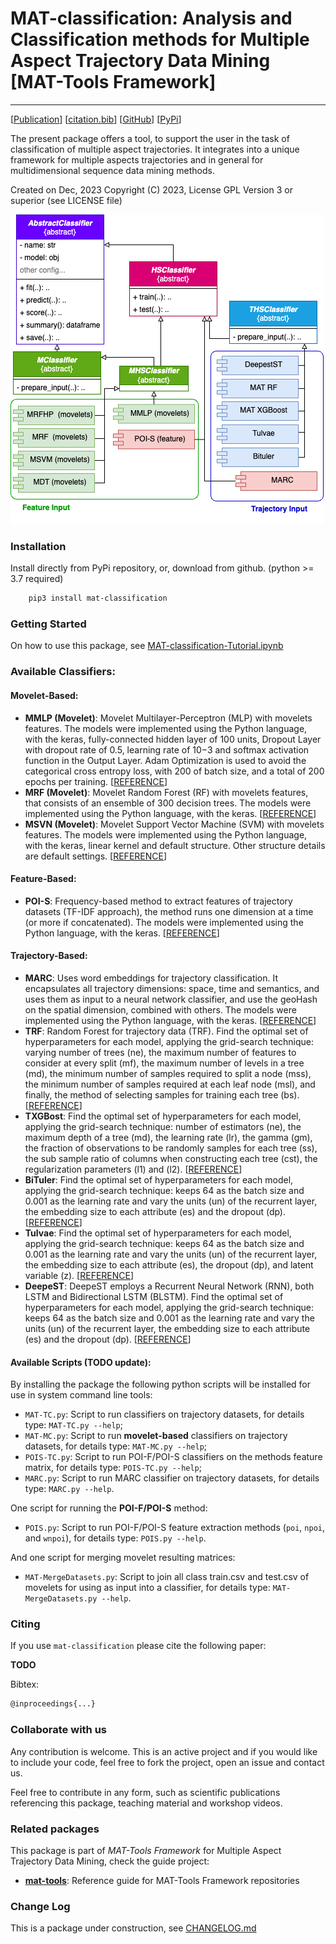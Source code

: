 # MAT-classification: Analysis and Classification methods for Multiple Aspect Trajectory Data Mining \[MAT-Tools Framework\]
---

\[[Publication](#)\] \[[citation.bib](citation.bib)\] \[[GitHub](https://github.com/mat-analysis/mat-classification)\] \[[PyPi](https://pypi.org/project/mat-classification/)\]


The present package offers a tool, to support the user in the task of classification of multiple aspect trajectories. It integrates into a unique framework for multiple aspects trajectories and in general for multidimensional sequence data mining methods.

Created on Dec, 2023
Copyright (C) 2023, License GPL Version 3 or superior (see LICENSE file)

![MAT-Classification Diagram](MAT-Classification.png) 


### Installation

Install directly from PyPi repository, or, download from github. (python >= 3.7 required)

```bash
    pip3 install mat-classification
```

### Getting Started

On how to use this package, see [MAT-classification-Tutorial.ipynb](https://github.com/mat-analysis/mat-classification/blob/main/MAT-classification-Tutorial.ipynb)

### Available Classifiers:

#### Movelet-Based:

* **MMLP (Movelet)**: Movelet Multilayer-Perceptron (MLP) with movelets features. The models were implemented using the Python language, with the keras, fully-connected hidden layer of 100 units, Dropout Layer with dropout rate of 0.5, learning rate of 10−3 and softmax activation function in the Output Layer. Adam Optimization is used to avoid the categorical cross entropy loss, with 200 of batch size, and a total of 200 epochs per training. \[[REFERENCE](https://doi.org/10.1007/s10618-020-00676-x)\]
* **MRF (Movelet)**: Movelet Random Forest (RF) with movelets features, that consists of an ensemble of 300 decision trees. The models were implemented using the Python language, with the keras. \[[REFERENCE](https://doi.org/10.1007/s10618-020-00676-x)\]
* **MSVN (Movelet)**: Movelet Support Vector Machine (SVM) with movelets features. The models were implemented using the Python language, with the keras, linear kernel and default structure. Other structure details are default settings. \[[REFERENCE](https://doi.org/10.1007/s10618-020-00676-x)\]

#### Feature-Based:
* **POI-S**: Frequency-based method to extract features of trajectory datasets (TF-IDF approach), the method runs one dimension at a time (or more if concatenated). The models were implemented using the Python language, with the keras. \[[REFERENCE](https://doi.org/10.1145/3341105.3374045)\]

#### Trajectory-Based:

* **MARC**: Uses word embeddings for trajectory classification. It encapsulates all trajectory dimensions: space, time and semantics, and uses them as input to a neural network classifier, and use the geoHash on the spatial dimension, combined with others. The models were implemented using the Python language, with the keras. \[[REFERENCE](https://doi.org/10.1080/13658816.2019.1707835)\]
* **TRF**: Random Forest for trajectory data (TRF). Find the optimal set of hyperparameters for each model, applying the grid-search technique: varying number of trees (ne), the maximum number of features to consider at every split (mf), the maximum number of levels in a tree (md), the minimum number of samples required to split a node (mss), the minimum number of samples required at each leaf node (msl), and finally, the method of selecting samples for training each tree (bs). \[[REFERENCE](http://dx.doi.org/10.5220/0010227906640671)\]
* **TXGBost**: Find the optimal set of hyperparameters for each model, applying the grid-search technique:  number of estimators (ne), the maximum depth of a tree (md), the learning rate (lr), the gamma (gm), the fraction of observations to be randomly samples for each tree (ss), the sub sample ratio of columns when constructing each tree (cst), the regularization parameters (l1) and (l2). \[[REFERENCE](http://dx.doi.org/10.5220/0010227906640671)\]
* **BiTuler**: Find the optimal set of hyperparameters for each model, applying the grid-search technique: keeps 64 as the batch size and 0.001 as the learning rate and vary the units (un) of the recurrent layer, the embedding size to each attribute (es) and the dropout (dp). \[[REFERENCE](http://dx.doi.org/10.5220/0010227906640671)\]
* **Tulvae**: Find the optimal set of hyperparameters for each model, applying the grid-search technique: keeps 64 as the batch size and 0.001 as the learning rate and vary the units (un) of the recurrent layer, the embedding size to each attribute (es), the dropout (dp), and latent variable (z). \[[REFERENCE](http://dx.doi.org/10.5220/0010227906640671)\]
* **DeepeST**: DeepeST employs a Recurrent Neural Network (RNN), both LSTM and Bidirectional LSTM (BLSTM). Find the optimal set of hyperparameters for each model, applying the grid-search technique: keeps 64 as the batch size and 0.001 as the learning rate and vary the units (un) of the recurrent layer, the embedding size to each attribute (es) and the dropout (dp). \[[REFERENCE](http://dx.doi.org/10.5220/0010227906640671)\]

#### Available Scripts (TODO update):

By installing the package the following python scripts will be installed for use in system command line tools:

* `MAT-TC.py`: Script to run classifiers on trajectory datasets, for details type: `MAT-TC.py --help`;
* `MAT-MC.py`: Script to run **movelet-based** classifiers on trajectory datasets, for details type: `MAT-MC.py --help`;
* `POIS-TC.py`: Script to run POI-F/POI-S classifiers on the methods feature matrix, for details type: `POIS-TC.py --help`;
* `MARC.py`: Script to run MARC classifier on trajectory datasets, for details type: `MARC.py --help`.

One script for running the **POI-F/POI-S** method:

* `POIS.py`: Script to run POI-F/POI-S feature extraction methods (`poi`, `npoi`, and `wnpoi`), for details type: `POIS.py --help`.

And one script for merging movelet resulting matrices:

* `MAT-MergeDatasets.py`: Script to join all class train.csv and test.csv of movelets for using as input into a classifier, for details type: `MAT-MergeDatasets.py --help`.

### Citing

If you use `mat-classification` please cite the following paper:

**TODO**

Bibtex:
```bash
@inproceedings{...}
```

### Collaborate with us

Any contribution is welcome. This is an active project and if you would like to include your code, feel free to fork the project, open an issue and contact us.

Feel free to contribute in any form, such as scientific publications referencing this package, teaching material and workshop videos.

### Related packages

This package is part of _MAT-Tools Framework_ for Multiple Aspect Trajectory Data Mining, check the guide project:

- **[mat-tools](https://github.com/mat-analysis/mat-tools)**: Reference guide for MAT-Tools Framework repositories

### Change Log

This is a package under construction, see [CHANGELOG.md](./CHANGELOG.md)

